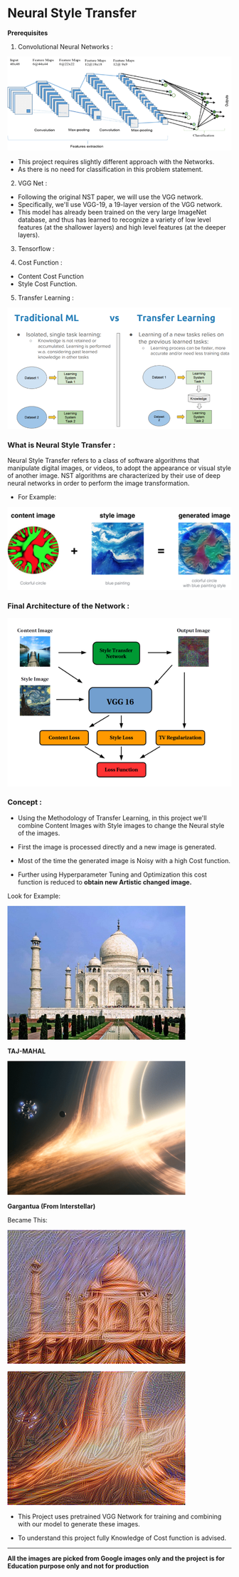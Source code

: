 # Neural Style Transfer

**Prerequisites**
1. Convolutional Neural Networks :

![](images/cnn-architecture.png)

- This project requires slightly different approach with the Networks.
- As there is no need for classification in this problem statement.

2. VGG Net : 
- Following the original NST paper, we will use the VGG network.
- Specifically, we'll use VGG-19, a 19-layer version of the VGG network.
- This model has already been trained on the very large ImageNet database, and thus has learned to recognize a variety of low level features (at the shallower layers) and high level features (at the deeper layers).

3. Tensorflow :

4. Cost Function :
  
  - Content Cost Function
  - Style Cost Function.
  
5. Transfer Learning :

![](images/transfer-learning.png)


### What is Neural Style Transfer : 

Neural Style Transfer refers to a class of software algorithms that manipulate digital images,
or videos, to adopt the appearance or visual style of another image. 
NST algorithms are characterized by their use of deep neural networks in order to perform the image transformation.

- For Example:

![](images/circle_abstract.png)



### Final Architecture of the Network :

![](images/vgg-style-architecture.png)

### Concept : 

- Using the Methodology of Transfer Learning, in this project we'll combine Content Images with Style images to change the Neural style 
of the images.

- First the image is processed directly and a new image is generated.

- Most of the time the generated image is Noisy with a high Cost function.

- Further using Hyperparameter Tuning and Optimization this cost function is reduced to **obtain new Artistic changed image.**

Look for Example:

![](images/tm.jpg)

**TAJ-MAHAL**

![](images/interstellar.png)

**Gargantua (From Interstellar)**

Became This:

![](output/generated_image.jpg)

![](output/i-s100.png)

- This Project uses pretrained VGG Network for training and combining with our model to generate these images.

- To understand this project fully Knowledge of Cost function is advised.




***********************************************************************************
**All the images are picked from Google images only and the project is for 
Education purpose only and not for production** 
